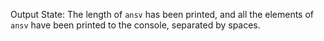 Output State: The length of `ansv` has been printed, and all the elements of `ansv` have been printed to the console, separated by spaces.
